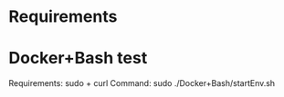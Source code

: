 # Requirements

# Docker+Bash test
Requirements: sudo + curl
Command: sudo ./Docker+Bash/startEnv.sh
